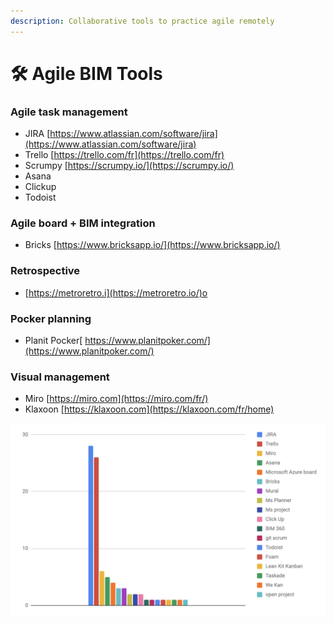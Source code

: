 ```yaml
---
description: Collaborative tools to practice agile remotely
---
```


# 🛠️  Agile BIM Tools

### Agile task management

* JIRA  [https://www.atlassian.com/software/jira](https://www.atlassian.com/software/jira)
* Trello [https://trello.com/fr](https://trello.com/fr)
* Scrumpy [https://scrumpy.io/](https://scrumpy.io/)
* Asana&#x20;
* Clickup
* Todoist

### Agile board + BIM integration

* Bricks [https://www.bricksapp.io/](https://www.bricksapp.io/)

### Retrospective

* [https://metroretro.i](https://metroretro.io/)o

### Pocker planning&#x20;

* Planit Pocker[ https://www.planitpoker.com/](https://www.planitpoker.com/)

### Visual management

* Miro [https://miro.com](https://miro.com/fr/)
* Klaxoon  [https://klaxoon.com](https://klaxoon.com/fr/home)

![Stats from tools usage of attendees of meetup #12](../.gitbook/assets/project-management-soft-agile-bim.png)
